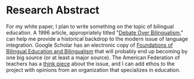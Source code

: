 
# Research Abstract

For my white paper, I plan to write something on the topic of bilingual education. A 1996 article, appropriately titled "[Debate Over Bilingualism](http://library.cqpress.com/cqresearcher/document.php?id=cqresrre1996011900)," can help me provide a historical backdrop to the modern issue of language integration. Google Scholar has an electronic copy of [Foundations of Bilingual Education and Bilingualism](https://books.google.com/books?hl=en&lr=&id=HAwxBQAAQBAJ&oi=fnd&pg=PR6&dq=bilingual&ots=Tbx52N2jdL&sig=KFtW1OHI_JZrrVnIn7YmEdrtdds#v=onepage&q=bilingual&f=false) that will probably end up becoming by one big source (or at least a major source). The American Federation of teachers has a [think piece](https://www.aft.org/ae/fall2015/goldenberg_wagner) about the issue, and I can add ethos to the project with opinions from an organization that specializes in education.
